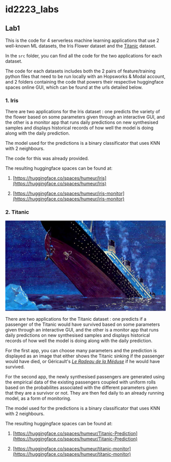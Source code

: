 # id2223_labs

## Lab1

This is the code for 4 serverless machine learning applications that use
2 well-known ML datasets, the Iris Flower dataset and the [Titanic](https://www.kaggle.com/competitions/titanic/data) dataset.

In the `src` folder, you can find all the code for the two applications for each
dataset.

The code for each datasets includes both the 2 pairs of feature/training python
files that need to be run locally with an Hopsworks & Modal account, and
2 folders containing the code that powers their respective huggingface spaces
online GUI, which can be found at the urls detailed below.


### 1. Iris

There are two applications for the Iris dataset : one predicts the variety of
the flower based on some parameters given through an interactive GUI, and the
other is a monitor app that runs daily predictions on new synthesised samples
and displays historical records of how well the model is doing along with the
daily prediction.

The model used for the predictions is a binary classificator that uses KNN with
2 neighbours.

The code for this was already provided.

The resulting huggingface spaces can be found at:

1. [https://huggingface.co/spaces/humeur/Iris](https://huggingface.co/spaces/humeur/Iris)

2. [https://huggingface.co/spaces/humeur/iris-monitor](https://huggingface.co/spaces/humeur/iris-monitor)

### 2. Titanic

![Titanic sinking](https://raw.githubusercontent.com/backgroundhumeur/id2223_labs/main/src/titanic/assets/titanic_0.jpg)

There are two applications for the Titanic dataset : one predicts if a passenger of
the Titanic would have survived based on some parameters given through an
interactive GUI, and the other is a monitor app that runs daily predictions on new
synthesised samples and displays historical records of how well the model is doing
along with the daily prediction.

For the first app, you can choose many parameters and the prediction is
displayed as an image that either shows the Titanic sinking if the passenger
would have died, or Géricault's [*Le Radeau de la Méduse*](https://en.wikipedia.org/wiki/The_Raft_of_the_Medusa) if he would have survived.

For the second app, the newly synthesised passengers are generated using the
empirical data of the existing passengers coupled with uniform rolls based on
the probabilites associated with the different parameters given that they are
a survivor or not. They are then fed daily to an already running model, as
a form of monitoring.

The model used for the predictions is a binary classificator that uses KNN with
2 neighbours.

The resulting huggingface spaces can be found at:

1. [https://huggingface.co/spaces/humeur/Titanic-Prediction](https://huggingface.co/spaces/humeur/Titanic-Prediction)

2. [https://huggingface.co/spaces/humeur/titanic-monitor](https://huggingface.co/spaces/humeur/titanic-monitor)

